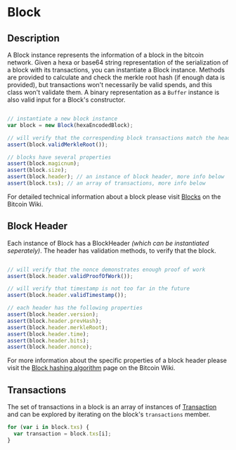 # Block

## Description

A Block instance represents the information of a block in the bitcoin network. Given a hexa or base64 string representation of the serialization of a block with its transactions, you can instantiate a Block instance. Methods are provided to calculate and check the merkle root hash (if enough data is provided), but transactions won't necessarily be valid spends, and this class won't validate them. A binary representation as a `Buffer` instance is also valid input for a Block's constructor. 

```javascript

// instantiate a new block instance
var block = new Block(hexaEncodedBlock);

// will verify that the correspending block transactions match the header
assert(block.validMerkleRoot());

// blocks have several properties
assert(block.magicnum);
assert(block.size);
assert(block.header); // an instance of block header, more info below
assert(block.txs); // an array of transactions, more info below

```

For detailed technical information about a block please visit [Blocks](https://en.bitcoin.it/wiki/Blocks#Block_structure) on the Bitcoin Wiki.

## Block Header

Each instance of Block has a BlockHeader *(which can be instantiated seperately)*. The header has validation methods, to verify that the block.

```javascript

// will verify that the nonce demonstrates enough proof of work
assert(block.header.validProofOfWork());

// will verify that timestamp is not too far in the future
assert(block.header.validTimestamp());

// each header has the following properties
assert(block.header.version);
assert(block.header.prevHash);
assert(block.header.merkleRoot);
assert(block.header.time);
assert(block.header.bits);
assert(block.header.nonce);

```
For more information about the specific properties of a block header please visit the [Block hashing algorithm](https://en.bitcoin.it/wiki/Block_hashing_algorithm) page on the Bitcoin Wiki.

## Transactions

The set of transactions in a block is an array of instances of [Transaction](transaction.md) and can be explored by iterating on the block's `transactions` member.

```javascript
for (var i in block.txs) {
  var transaction = block.txs[i];
}
```

